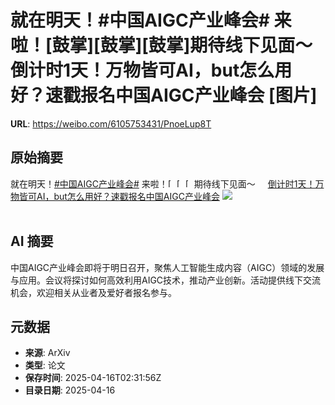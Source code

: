 # 就在明天！#中国AIGC产业峰会# 来啦！[鼓掌][鼓掌][鼓掌]期待线下见面～ 倒计时1天！万物皆可AI，but怎么用好？速戳报名中国AIGC产业峰会 [图片]

**URL**: https://weibo.com/6105753431/PnoeLup8T

## 原始摘要

就在明天！<a href="https://m.weibo.cn/search?containerid=231522type%3D1%26t%3D10%26q%3D%23%E4%B8%AD%E5%9B%BDAIGC%E4%BA%A7%E4%B8%9A%E5%B3%B0%E4%BC%9A%23&amp;extparam=%23%E4%B8%AD%E5%9B%BDAIGC%E4%BA%A7%E4%B8%9A%E5%B3%B0%E4%BC%9A%23" data-hide=""><span class="surl-text">#中国AIGC产业峰会#</span></a> 来啦！<span class="url-icon"><img alt="[鼓掌]" src="https://h5.sinaimg.cn/m/emoticon/icon/default/d_guzhang-cca8b296d9.png" style="width:1em; height:1em;" referrerpolicy="no-referrer"></span><span class="url-icon"><img alt="[鼓掌]" src="https://h5.sinaimg.cn/m/emoticon/icon/default/d_guzhang-cca8b296d9.png" style="width:1em; height:1em;" referrerpolicy="no-referrer"></span><span class="url-icon"><img alt="[鼓掌]" src="https://h5.sinaimg.cn/m/emoticon/icon/default/d_guzhang-cca8b296d9.png" style="width:1em; height:1em;" referrerpolicy="no-referrer"></span>期待线下见面～ <a href="https://weibo.com/ttarticle/p/show?id=2309405155747154755805" data-hide=""><span class="url-icon"><img style="width: 1rem;height: 1rem" src="https://h5.sinaimg.cn/upload/2015/09/25/3/timeline_card_small_article_default.png" referrerpolicy="no-referrer"></span><span class="surl-text">倒计时1天！万物皆可AI，but怎么用好？速戳报名中国AIGC产业峰会</span></a> <img style="" src="https://tvax4.sinaimg.cn/large/006Fd7o3ly1i0hmedtf6tj30rs0fmq4p.jpg" referrerpolicy="no-referrer"><br><br>

## AI 摘要

中国AIGC产业峰会即将于明日召开，聚焦人工智能生成内容（AIGC）领域的发展与应用。会议将探讨如何高效利用AIGC技术，推动产业创新。活动提供线下交流机会，欢迎相关从业者及爱好者报名参与。

## 元数据

- **来源**: ArXiv
- **类型**: 论文
- **保存时间**: 2025-04-16T02:31:56Z
- **目录日期**: 2025-04-16
